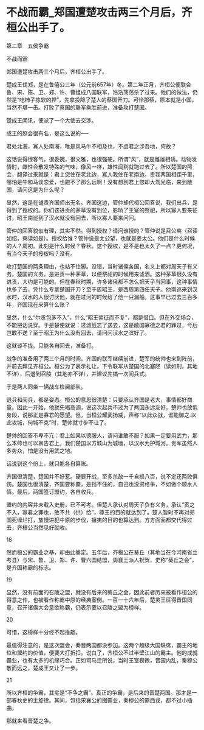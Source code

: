 # 不战而霸_郑国遭楚攻击两三个月后，齐桓公出手了。

第二章　五侯争霸

不战而霸

郑国遭楚攻击两三个月后，齐桓公出手了。

楚成王伐郑，是在鲁僖公三年（公元前657年）冬。第二年正月，齐桓公便联合鲁、宋、陈、卫、郑、许、曹组成八国联军，浩浩荡荡杀了过来。他们的做法，仍然是“吃柿子拣软的捏”，先拿投降了楚人的蔡国开刀。可怜那蔡，原本就是小国，当然不堪一击。打败了蔡国的联军乘胜前进，准备攻打楚国。

楚成王闻讯，便派了一个大使去交涉。

成王的照会很有名，是这么说的──

君处北海，寡人处南海，唯是风马牛不相及也，不虞君之涉吾地，何故？

这话说得很客气，很委婉，很文雅，也很强硬。所谓“风”，就是雌雄相诱。动物发情时，雌性会散发特殊的气味，像风一样，雄性闻到就跑过去了。所以楚国的照会，翻译过来就是：君上您住在老北边，寡人我住在老南边。贵我两国相距千里，哪怕是牛和马谈恋爱，也跑不了那么远啊！没有想到君上您却大驾光临，来到敝国，请问这是为什么呢？

显然，这是在谴责齐国师出无名。齐国这边，管仲却代桓公回答说，我们出兵，是得到了授权的。你们该进贡的茅草没有到位，影响了王室的祭祀，所以寡人要来征讨。昭王南巡到了汉水就没有回去，所以寡人要来问问。

管仲的回答貌似有理，其实不然。得到授权？请问谁授的？管仲说是召公奭（召读如绍，奭读如是）。授权给谁？管仲说是太公望，也就是姜太公。他们是什么时候的人？周初。此刻是什么时候？春秋。这个授权，是不是也太久了一点？更何况，有当今天子的授权吗？没有。

攻打楚国的两条理由，也站不住脚。没错，当时诸侯各国，名义上都对周天子有义务。楚国的义务，是进贡一种茅草，以便祭祀的时候用来滤酒。这种茅草很久没有进贡，大约是可能的。但在春秋时期，许多诸侯都不怎么把天子当回事，这种事情也多了去，凭什么专拿楚国开刀？至于周昭王，是西周第四任天子。他南巡来到汉水时，汉水的人很讨厌他，就在过河的时候给了他一只漏船。这事早已过去三百多年，齐国现在来算什么账？

显然，什么“尔贡包茅不入”，什么“昭王南征而不复”，都是借口。但在外交场合，不能把话说穿。于是楚使就说：过滤纸忘了送去，这是敝国寡德之君的罪过，今后岂敢不送？至于昭王为什么没有回去，请问问汉水之滨好了。

这就谈不拢。只能各自回去，准备打。

战争的准备用了两三个月的时间。齐国的联军继续前进，楚军的统帅也来到阵前，并前去拜见齐桓公。桓公为了表示礼让，下令联军从楚国的北塞陉（读如刑，其地不详），后退到召陵（其地亦不详），并建议先搞一次阅兵式。

于是两人同坐一辆战车检阅部队。

退兵和阅兵，都是姿态。桓公的意思很清楚：只要承认齐国是老大，事情都好商量。因此一开始，他就先唱高调，说这次起兵不过为了两国永远友好。楚帅也放低身段，说那正是寡君的愿望。但，当桓公耀武扬威，声称“以此众战，谁能御之.以此攻城，何城不克”时，楚帅就寸步不让了。

楚帅的回答不卑不亢：君上如果以德服人，请问谁敢不服？如果一定要用武力，那么本帅也可以禀告君上，我们楚国以方城山为城墙，以汉水为护城河。贵军虽然人多势众，怕是没有用武之地。

话说到这个份上，就只能各自算账。

齐国很清楚，楚国并不好惹。硬要开战，至多杀敌一千自损八百，说不定还两败俱伤。楚国也很清楚，齐国要称霸，是挡不住的，自己也没资格争，不如做个顺水人情。最后，两国签订盟约，各自收兵。

盟约的内容并未载入史册，已不可考。但楚人承认对周天子负有义务，承认“贡之不入，寡君之罪也，敢不共（供）给”，尊王的目的就达到了。楚人暂时不再对郑国死缠烂打，放慢进犯中原的步伐，攘夷的目的也算达到。方方面面都交代得过去，齐桓公当然见好就收。

18

然而桓公的霸业之基，却由此奠定。五年后，齐桓公在葵丘（其地当在今河南省兰考县）与宋、鲁、卫、郑、许、曹六国结盟，周襄王派人祝贺，史称“葵丘之会”，是齐国称霸的标志。

19

显然，没有前面的召陵之盟，就没有后来的葵丘之会，因此前者历来被看作桓公的得意之作，也被看作称霸中原的经典案例。一百一十六年后，楚灵王征得晋国同意，召开诸侯大会意欲称霸，仍表示要以召陵之盟为榜样。

20

可惜，这榜样十分经不起推敲。

最值得注意的，是这次盟会，秦晋两国都没参加。这两个超级大国缺席，霸主的地位和盟约的价值，便要大打折扣。说白了，齐桓公不过半壁江山的霸主。他的成就霸业，也有太多的机缘巧合。正如司马迁所说，当时王室衰微，晋国内乱，秦穆公敬而远之，楚成王又让了一步。

21

所以齐桓的争霸，其实是“不争之霸”。真正的争霸，是后来的晋楚两国。那才是一部春秋史的主旋律。其间，包括宋襄公的图霸业，秦穆公的霸西戎，都不过小插曲。

那就来看晋楚之争。